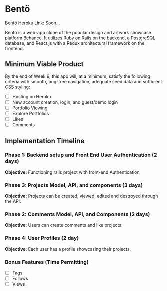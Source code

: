 # Bentö

Bentö Heroku Link: Soon...


Bentö is a web-app clone of the popular design and artwork showcase platform Behance. It utilizes Ruby on Rails on the backend, a PostgreSQL database, and React.js with a Redux architectural framework on the frontend.  

## Minimum Viable Product

By the end of Week 9, this app will, at a minimum, satisfy the
following criteria with smooth, bug-free navigation, adequate seed data and sufficient CSS styling:

- [ ] Hosting on Heroku
- [ ] New account creation, login, and guest/demo login
- [ ] Portfolio Viewing
- [ ] Explore Portfolios
- [ ] Likes
- [ ] Comments

[wireframes]: ./wireframes
[components]: component-hierarchy.md
[sample-state]: sample-state.md
[api-endpoints]: api-endpoints.md
[schema]: schema.md


## Implementation Timeline

### Phase 1: Backend setup and Front End User Authentication (2 days)

**Objective:** Functioning rails project with front-end Authentication

### Phase 3: Projects Model, API, and components (3 days)

**Objective:** Projects can be created, viewed, edited and destroyed through the API.

### Phase 2: Comments Model, API, and Components (2 days)

**Objective:** Users can create comments and like projects.

### Phase 4: User Profiles (2 day)

**Objective:** Each user has a profile showcasing their projects.

### Bonus Features (Time Permitting)
- [ ] Tags
- [ ] Follows
- [ ] Views

